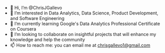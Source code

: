 - 👋 Hi, I’m @ChrisJGallevo
- 👀 I’m interested in Data Analytics, Data Science, Product Development, and Software Engineering
- 🌱 I’m currently learning Google's Data Analytics Professional Certificate on Coursera
- 💞️ I’m looking to collaborate on insightful projects that will enhance my knowledge and help the community
- 📫 How to reach me: you can email me at chrisgallevo1@gmail.com

<!---
ChrisJGallevo/ChrisJGallevo is a ✨ special ✨ repository because its `README.md` (this file) appears on your GitHub profile.
You can click the Preview link to take a look at your changes.
--->
